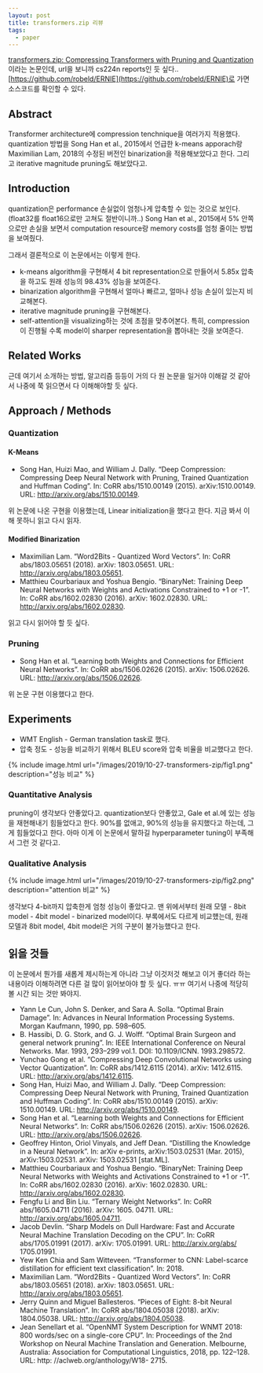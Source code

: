 ```yaml
---
layout: post
title: transformers.zip 리뷰
tags:
  - paper
---
```


[transformers.zip: Compressing Transformers with Pruning and Quantization](https://web.stanford.edu/class/cs224n/reports/custom/15763707.pdf)이라는 논문인데, url을 보니까 cs224n reports인 듯 싶다.. [https://github.com/robeld/ERNIE](https://github.com/robeld/ERNIE)로 가면 소스코드를 확인할 수 있다.

## Abstract

Transformer architecture에 compression tenchnique을 여러가지 적용했다. quantization 방법을 Song Han et al., 2015에서 언급한 k-means apporach랑 Maximilian Lam, 2018의 수정된 버전인 binarization을 적용해보았다고 한다. 그리고 iterative magnitude pruning도 해보았다고.

## Introduction

quantization은 performance 손실없이 엄청나게 압축할 수 있는 것으로 보인다. (float32를 float16으로만 고쳐도 절반이니까..) Song Han et al., 2015에서 5% 안쪽으로만 손실을 보면서 computation resource랑 memory costs를 엄청 줄이는 방법을 보여줬다.

그래서 결론적으로 이 논문에서는 이렇게 한다.

* k-means algorithm을 구현해서 4 bit representation으로 만들어서 5.85x 압축을 하고도 원래 성능의 98.43% 성능을 보여준다.
* binarization algorithm을 구현해서 얼마나 빠르고, 얼마나 성능 손실이 있는지 비교해본다.
* iterative magnitude pruning을 구현해본다.
* self-attention을 visualizing하는 것에 초점을 맞추어본다. 특히, compression이 진행될 수록 model이 sharper representation을 뽑아내는 것을 보여준다.

## Related Works

근데 여기서 소개하는 방법, 알고리즘 등등이 거의 다 원 논문을 일거야 이해갈 것 같아서 나중에 쭉 읽으면서 다 이해해야할 듯 싶다.

## Approach / Methods

### Quantization

#### K-Means

* Song Han, Huizi Mao, and William J. Dally. “Deep Compression: Compressing Deep Neural Network with Pruning, Trained Quantization and Huffman Coding”. In: CoRR abs/1510.00149 (2015). arXiv:1510.00149. URL: http://arxiv.org/abs/1510.00149.

위 논문에 나온 구현을 이용했는데, Linear initialization을 했다고 한다. 지금 봐서 이해 못하니 읽고 다시 읽자.

#### Modified Binarization

* Maximilian Lam. “Word2Bits - Quantized Word Vectors”. In: CoRR abs/1803.05651 (2018). arXiv:
1803.05651. URL: http://arxiv.org/abs/1803.05651.
* Matthieu Courbariaux and Yoshua Bengio. “BinaryNet: Training Deep Neural Networks with Weights and Activations Constrained to +1 or -1”. In: CoRR abs/1602.02830 (2016). arXiv: 1602.02830. URL:
http://arxiv.org/abs/1602.02830.

읽고 다시 읽어야 할 듯 싶다.

### Pruning

* Song Han et al. “Learning both Weights and Connections for Efficient Neural Networks”. In: CoRR abs/1506.02626 (2015). arXiv: 1506.02626. URL: http://arxiv.org/abs/1506.02626.

위 논문 구현 이용했다고 한다.

## Experiments

* WMT English - German translation task로 했다.
* 압축 정도 - 성능을 비교하기 위해서 BLEU score와 압축 비율을 비교했다고 한다.

{% include image.html url="/images/2019/10-27-transformers-zip/fig1.png" description="성능 비교" %}

### Quantitative Analysis

pruning이 생각보다 안좋았다고. quantization보다 안좋았고, Gale et al.에 있는 성능을 재현해내기 힘들었다고 한다. 90%를 없애고, 90%의 성능을 유지했다고 하는데, 그게 힘들었다고 한다. 아마 이게 이 논문에서 말하길 hyperparameter tuning이 부족해서 그런 것 같다고.

### Qualitative Analysis

{% include image.html url="/images/2019/10-27-transformers-zip/fig2.png" description="attention 비교" %}

생각보다 4-bit까지 압축한게 엄청 성능이 좋았다고. 맨 위에서부터 원래 모델 - 8bit model - 4bit model - binarized model이다. 부록에서도 다르게 비교헀는데, 원래 모델과 8bit model, 4bit model은 거의 구분이 불가능했다고 한다.

## 읽을 것들

이 논문에서 뭔가를 새롭게 제시하는게 아니라 그냥 이것저것 해보고 이거 좋더라 하는 내용이라 이해하려면 다른 걸 많이 읽어보아야 할 듯 싶다. ㅠㅠ 여기서 나중에 적당히 볼 시간 되는 것만 봐야지.

* Yann Le Cun, John S. Denker, and Sara A. Solla. “Optimal Brain Damage”. In: Advances in Neural Information Processing Systems. Morgan Kaufmann, 1990, pp. 598–605.
* B. Hassibi, D. G. Stork, and G. J. Wolff. “Optimal Brain Surgeon and general network pruning”. In: IEEE International Conference on Neural Networks. Mar. 1993, 293–299 vol.1. DOI: 10.1109/ICNN. 1993.298572.
* Yunchao Gong et al. “Compressing Deep Convolutional Networks using Vector Quantization”. In: CoRR abs/1412.6115 (2014). arXiv: 1412.6115. URL: http://arxiv.org/abs/1412.6115.
* Song Han, Huizi Mao, and William J. Dally. “Deep Compression: Compressing Deep Neural Network with Pruning, Trained Quantization and Huffman Coding”. In: CoRR abs/1510.00149 (2015). arXiv: 1510.00149. URL: http://arxiv.org/abs/1510.00149.
* Song Han et al. “Learning both Weights and Connections for Efficient Neural Networks”. In: CoRR abs/1506.02626 (2015). arXiv: 1506.02626. URL: http://arxiv.org/abs/1506.02626.
* Geoffrey Hinton, Oriol Vinyals, and Jeff Dean. “Distilling the Knowledge in a Neural Network”. In: arXiv e-prints, arXiv:1503.02531 (Mar. 2015), arXiv:1503.02531. arXiv: 1503.02531 [stat.ML].
* Matthieu Courbariaux and Yoshua Bengio. “BinaryNet: Training Deep Neural Networks with Weights and Activations Constrained to +1 or -1”. In: CoRR abs/1602.02830 (2016). arXiv: 1602.02830. URL: http://arxiv.org/abs/1602.02830.
* Fengfu Li and Bin Liu. “Ternary Weight Networks”. In: CoRR abs/1605.04711 (2016). arXiv: 1605. 04711. URL: http://arxiv.org/abs/1605.04711.
* Jacob Devlin. “Sharp Models on Dull Hardware: Fast and Accurate Neural Machine Translation Decoding on the CPU”. In: CoRR abs/1705.01991 (2017). arXiv: 1705.01991. URL: http://arxiv.org/abs/ 1705.01991.
* Yew Ken Chia and Sam Witteveen. “Transformer to CNN: Label-scarce distillation for efficient text classification”. In: 2018.
* Maximilian Lam. “Word2Bits - Quantized Word Vectors”. In: CoRR abs/1803.05651 (2018). arXiv: 1803.05651. URL: http://arxiv.org/abs/1803.05651.
* Jerry Quinn and Miguel Ballesteros. “Pieces of Eight: 8-bit Neural Machine Translation”. In: CoRR abs/1804.05038 (2018). arXiv: 1804.05038. URL: http://arxiv.org/abs/1804.05038.
* Jean Senellart et al. “OpenNMT System Description for WNMT 2018: 800 words/sec on a single-core CPU”. In: Proceedings of the 2nd Workshop on Neural Machine Translation and Generation. Melbourne, Australia: Association for Computational Linguistics, 2018, pp. 122–128. URL: http: //aclweb.org/anthology/W18- 2715.
